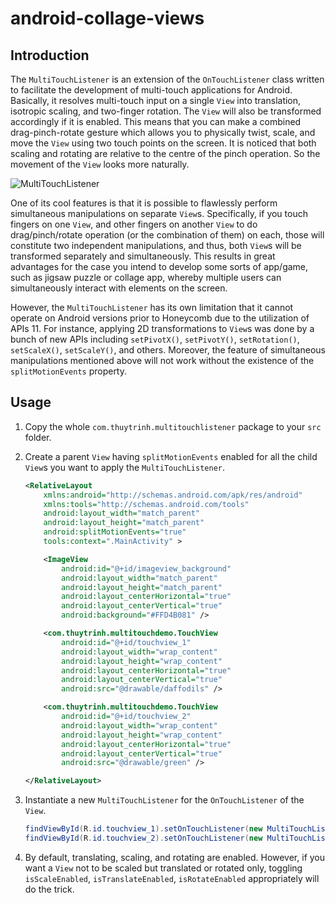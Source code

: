 android-collage-views
==================

Introduction
------------

The `MultiTouchListener` is an extension of the `OnTouchListener` class written to facilitate the development of multi-touch applications for Android. Basically, it resolves multi-touch input on a single `View` into translation, isotropic scaling, and two-finger rotation. The `View` will also be transformed accordingly if it is enabled. This means that you can make a combined drag-pinch-rotate gesture which allows you to physically twist, scale, and move the `View` using two touch points on the screen. It is noticed that both scaling and rotating are relative to the centre of the pinch operation. So the movement of the `View` looks more naturally.

![MultiTouchListener](https://dl.dropbox.com/u/50349401/images/multitouchlistener.png)

One of its cool features is that it is possible to flawlessly perform simultaneous manipulations on separate `View`s. Specifically, if you touch fingers on one `View`, and other fingers on another `View` to do drag/pinch/rotate operation (or the combination of them) on each, those will constitute two independent manipulations, and thus, both `View`s will be transformed separately and simultaneously. This results in great advantages for the case you intend to develop some sorts of app/game, such as jigsaw puzzle or collage app, whereby multiple users can simultaneously interact with elements on the screen.

However, the `MultiTouchListener` has its own limitation that it cannot operate on Android versions prior to Honeycomb due to the utilization of APIs 11. For instance, applying 2D transformations to `View`s was done by a bunch of new APIs including `setPivotX()`, `setPivotY()`, `setRotation()`, `setScaleX()`, `setScaleY()`, and others. Moreover, the feature of simultaneous manipulations mentioned above will not work without the existence of the `splitMotionEvents` property.

Usage
-----

1. Copy the whole `com.thuytrinh.multitouchlistener` package to your `src` folder.
2. Create a parent `View` having `splitMotionEvents` enabled for all the child `View`s you want to apply the `MultiTouchListener`.

    ```xml
    <RelativeLayout
        xmlns:android="http://schemas.android.com/apk/res/android"
        xmlns:tools="http://schemas.android.com/tools"
        android:layout_width="match_parent"
        android:layout_height="match_parent"
        android:splitMotionEvents="true"
        tools:context=".MainActivity" >

        <ImageView
            android:id="@+id/imageview_background"
            android:layout_width="match_parent"
            android:layout_height="match_parent"
            android:layout_centerHorizontal="true"
            android:layout_centerVertical="true"
            android:background="#FFD4B081" />

        <com.thuytrinh.multitouchdemo.TouchView
            android:id="@+id/touchview_1"
            android:layout_width="wrap_content"
            android:layout_height="wrap_content"
            android:layout_centerHorizontal="true"
            android:layout_centerVertical="true"
            android:src="@drawable/daffodils" />

        <com.thuytrinh.multitouchdemo.TouchView
            android:id="@+id/touchview_2"
            android:layout_width="wrap_content"
            android:layout_height="wrap_content"
            android:layout_centerHorizontal="true"
            android:layout_centerVertical="true"
            android:src="@drawable/green" />
    
    </RelativeLayout>
    ```

3. Instantiate a new `MultiTouchListener` for the `OnTouchListener` of the `View`.

    ```java
    findViewById(R.id.touchview_1).setOnTouchListener(new MultiTouchListener());
    findViewById(R.id.touchview_2).setOnTouchListener(new MultiTouchListener());
    ```

4. By default, translating, scaling, and rotating are enabled. However, if you want a `View` not to be scaled but translated or rotated only, toggling `isScaleEnabled`, `isTranslateEnabled`, `isRotateEnabled` appropriately will do the trick.
